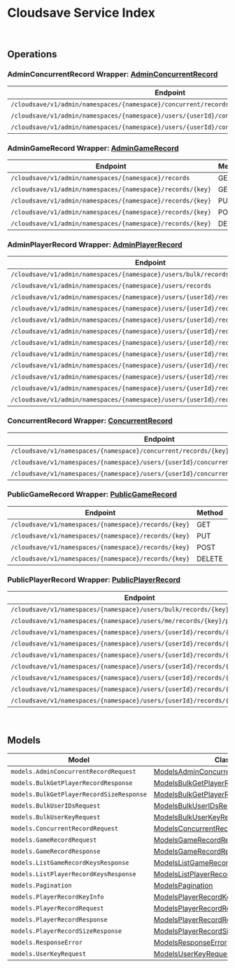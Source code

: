 # Cloudsave Service Index

&nbsp;  

## Operations

### AdminConcurrentRecord Wrapper:  [AdminConcurrentRecord](../../src/main/java/net/accelbyte/sdk/api/cloudsave/wrappers/AdminConcurrentRecord.java)
| Endpoint | Method | ID | Class | Example |
|---|---|---|---|---|
| `/cloudsave/v1/admin/namespaces/{namespace}/concurrent/records/{key}` | PUT | AdminPutGameRecordConcurrentHandlerV1 | [AdminPutGameRecordConcurrentHandlerV1](../../src/main/java/net/accelbyte/sdk/api/cloudsave/operations/admin_concurrent_record/AdminPutGameRecordConcurrentHandlerV1.java) | [AdminPutGameRecordConcurrentHandlerV1](../../samples/cli/src/main/java/net/accelbyte/sdk/cli/api/cloudsave/admin_concurrent_record/AdminPutGameRecordConcurrentHandlerV1.java) |
| `/cloudsave/v1/admin/namespaces/{namespace}/users/{userId}/concurrent/records/{key}` | PUT | AdminPutPlayerRecordConcurrentHandlerV1 | [AdminPutPlayerRecordConcurrentHandlerV1](../../src/main/java/net/accelbyte/sdk/api/cloudsave/operations/admin_concurrent_record/AdminPutPlayerRecordConcurrentHandlerV1.java) | [AdminPutPlayerRecordConcurrentHandlerV1](../../samples/cli/src/main/java/net/accelbyte/sdk/cli/api/cloudsave/admin_concurrent_record/AdminPutPlayerRecordConcurrentHandlerV1.java) |
| `/cloudsave/v1/admin/namespaces/{namespace}/users/{userId}/concurrent/records/{key}/public` | PUT | AdminPutPlayerPublicRecordConcurrentHandlerV1 | [AdminPutPlayerPublicRecordConcurrentHandlerV1](../../src/main/java/net/accelbyte/sdk/api/cloudsave/operations/admin_concurrent_record/AdminPutPlayerPublicRecordConcurrentHandlerV1.java) | [AdminPutPlayerPublicRecordConcurrentHandlerV1](../../samples/cli/src/main/java/net/accelbyte/sdk/cli/api/cloudsave/admin_concurrent_record/AdminPutPlayerPublicRecordConcurrentHandlerV1.java) |

### AdminGameRecord Wrapper:  [AdminGameRecord](../../src/main/java/net/accelbyte/sdk/api/cloudsave/wrappers/AdminGameRecord.java)
| Endpoint | Method | ID | Class | Example |
|---|---|---|---|---|
| `/cloudsave/v1/admin/namespaces/{namespace}/records` | GET | ListGameRecordsHandlerV1 | [ListGameRecordsHandlerV1](../../src/main/java/net/accelbyte/sdk/api/cloudsave/operations/admin_game_record/ListGameRecordsHandlerV1.java) | [ListGameRecordsHandlerV1](../../samples/cli/src/main/java/net/accelbyte/sdk/cli/api/cloudsave/admin_game_record/ListGameRecordsHandlerV1.java) |
| `/cloudsave/v1/admin/namespaces/{namespace}/records/{key}` | GET | AdminGetGameRecordHandlerV1 | [AdminGetGameRecordHandlerV1](../../src/main/java/net/accelbyte/sdk/api/cloudsave/operations/admin_game_record/AdminGetGameRecordHandlerV1.java) | [AdminGetGameRecordHandlerV1](../../samples/cli/src/main/java/net/accelbyte/sdk/cli/api/cloudsave/admin_game_record/AdminGetGameRecordHandlerV1.java) |
| `/cloudsave/v1/admin/namespaces/{namespace}/records/{key}` | PUT | AdminPutGameRecordHandlerV1 | [AdminPutGameRecordHandlerV1](../../src/main/java/net/accelbyte/sdk/api/cloudsave/operations/admin_game_record/AdminPutGameRecordHandlerV1.java) | [AdminPutGameRecordHandlerV1](../../samples/cli/src/main/java/net/accelbyte/sdk/cli/api/cloudsave/admin_game_record/AdminPutGameRecordHandlerV1.java) |
| `/cloudsave/v1/admin/namespaces/{namespace}/records/{key}` | POST | AdminPostGameRecordHandlerV1 | [AdminPostGameRecordHandlerV1](../../src/main/java/net/accelbyte/sdk/api/cloudsave/operations/admin_game_record/AdminPostGameRecordHandlerV1.java) | [AdminPostGameRecordHandlerV1](../../samples/cli/src/main/java/net/accelbyte/sdk/cli/api/cloudsave/admin_game_record/AdminPostGameRecordHandlerV1.java) |
| `/cloudsave/v1/admin/namespaces/{namespace}/records/{key}` | DELETE | AdminDeleteGameRecordHandlerV1 | [AdminDeleteGameRecordHandlerV1](../../src/main/java/net/accelbyte/sdk/api/cloudsave/operations/admin_game_record/AdminDeleteGameRecordHandlerV1.java) | [AdminDeleteGameRecordHandlerV1](../../samples/cli/src/main/java/net/accelbyte/sdk/cli/api/cloudsave/admin_game_record/AdminDeleteGameRecordHandlerV1.java) |

### AdminPlayerRecord Wrapper:  [AdminPlayerRecord](../../src/main/java/net/accelbyte/sdk/api/cloudsave/wrappers/AdminPlayerRecord.java)
| Endpoint | Method | ID | Class | Example |
|---|---|---|---|---|
| `/cloudsave/v1/admin/namespaces/{namespace}/users/bulk/records/size` | POST | BulkGetPlayerRecordSizeHandlerV1 | [BulkGetPlayerRecordSizeHandlerV1](../../src/main/java/net/accelbyte/sdk/api/cloudsave/operations/admin_player_record/BulkGetPlayerRecordSizeHandlerV1.java) | [BulkGetPlayerRecordSizeHandlerV1](../../samples/cli/src/main/java/net/accelbyte/sdk/cli/api/cloudsave/admin_player_record/BulkGetPlayerRecordSizeHandlerV1.java) |
| `/cloudsave/v1/admin/namespaces/{namespace}/users/records` | GET | ListPlayerRecordHandlerV1 | [ListPlayerRecordHandlerV1](../../src/main/java/net/accelbyte/sdk/api/cloudsave/operations/admin_player_record/ListPlayerRecordHandlerV1.java) | [ListPlayerRecordHandlerV1](../../samples/cli/src/main/java/net/accelbyte/sdk/cli/api/cloudsave/admin_player_record/ListPlayerRecordHandlerV1.java) |
| `/cloudsave/v1/admin/namespaces/{namespace}/users/{userId}/records` | GET | AdminRetrievePlayerRecords | [AdminRetrievePlayerRecords](../../src/main/java/net/accelbyte/sdk/api/cloudsave/operations/admin_player_record/AdminRetrievePlayerRecords.java) | [AdminRetrievePlayerRecords](../../samples/cli/src/main/java/net/accelbyte/sdk/cli/api/cloudsave/admin_player_record/AdminRetrievePlayerRecords.java) |
| `/cloudsave/v1/admin/namespaces/{namespace}/users/{userId}/records/{key}` | GET | AdminGetPlayerRecordHandlerV1 | [AdminGetPlayerRecordHandlerV1](../../src/main/java/net/accelbyte/sdk/api/cloudsave/operations/admin_player_record/AdminGetPlayerRecordHandlerV1.java) | [AdminGetPlayerRecordHandlerV1](../../samples/cli/src/main/java/net/accelbyte/sdk/cli/api/cloudsave/admin_player_record/AdminGetPlayerRecordHandlerV1.java) |
| `/cloudsave/v1/admin/namespaces/{namespace}/users/{userId}/records/{key}` | PUT | AdminPutPlayerRecordHandlerV1 | [AdminPutPlayerRecordHandlerV1](../../src/main/java/net/accelbyte/sdk/api/cloudsave/operations/admin_player_record/AdminPutPlayerRecordHandlerV1.java) | [AdminPutPlayerRecordHandlerV1](../../samples/cli/src/main/java/net/accelbyte/sdk/cli/api/cloudsave/admin_player_record/AdminPutPlayerRecordHandlerV1.java) |
| `/cloudsave/v1/admin/namespaces/{namespace}/users/{userId}/records/{key}` | POST | AdminPostPlayerRecordHandlerV1 | [AdminPostPlayerRecordHandlerV1](../../src/main/java/net/accelbyte/sdk/api/cloudsave/operations/admin_player_record/AdminPostPlayerRecordHandlerV1.java) | [AdminPostPlayerRecordHandlerV1](../../samples/cli/src/main/java/net/accelbyte/sdk/cli/api/cloudsave/admin_player_record/AdminPostPlayerRecordHandlerV1.java) |
| `/cloudsave/v1/admin/namespaces/{namespace}/users/{userId}/records/{key}` | DELETE | AdminDeletePlayerRecordHandlerV1 | [AdminDeletePlayerRecordHandlerV1](../../src/main/java/net/accelbyte/sdk/api/cloudsave/operations/admin_player_record/AdminDeletePlayerRecordHandlerV1.java) | [AdminDeletePlayerRecordHandlerV1](../../samples/cli/src/main/java/net/accelbyte/sdk/cli/api/cloudsave/admin_player_record/AdminDeletePlayerRecordHandlerV1.java) |
| `/cloudsave/v1/admin/namespaces/{namespace}/users/{userId}/records/{key}/public` | GET | AdminGetPlayerPublicRecordHandlerV1 | [AdminGetPlayerPublicRecordHandlerV1](../../src/main/java/net/accelbyte/sdk/api/cloudsave/operations/admin_player_record/AdminGetPlayerPublicRecordHandlerV1.java) | [AdminGetPlayerPublicRecordHandlerV1](../../samples/cli/src/main/java/net/accelbyte/sdk/cli/api/cloudsave/admin_player_record/AdminGetPlayerPublicRecordHandlerV1.java) |
| `/cloudsave/v1/admin/namespaces/{namespace}/users/{userId}/records/{key}/public` | PUT | AdminPutPlayerPublicRecordHandlerV1 | [AdminPutPlayerPublicRecordHandlerV1](../../src/main/java/net/accelbyte/sdk/api/cloudsave/operations/admin_player_record/AdminPutPlayerPublicRecordHandlerV1.java) | [AdminPutPlayerPublicRecordHandlerV1](../../samples/cli/src/main/java/net/accelbyte/sdk/cli/api/cloudsave/admin_player_record/AdminPutPlayerPublicRecordHandlerV1.java) |
| `/cloudsave/v1/admin/namespaces/{namespace}/users/{userId}/records/{key}/public` | POST | AdminPostPlayerPublicRecordHandlerV1 | [AdminPostPlayerPublicRecordHandlerV1](../../src/main/java/net/accelbyte/sdk/api/cloudsave/operations/admin_player_record/AdminPostPlayerPublicRecordHandlerV1.java) | [AdminPostPlayerPublicRecordHandlerV1](../../samples/cli/src/main/java/net/accelbyte/sdk/cli/api/cloudsave/admin_player_record/AdminPostPlayerPublicRecordHandlerV1.java) |
| `/cloudsave/v1/admin/namespaces/{namespace}/users/{userId}/records/{key}/public` | DELETE | AdminDeletePlayerPublicRecordHandlerV1 | [AdminDeletePlayerPublicRecordHandlerV1](../../src/main/java/net/accelbyte/sdk/api/cloudsave/operations/admin_player_record/AdminDeletePlayerPublicRecordHandlerV1.java) | [AdminDeletePlayerPublicRecordHandlerV1](../../samples/cli/src/main/java/net/accelbyte/sdk/cli/api/cloudsave/admin_player_record/AdminDeletePlayerPublicRecordHandlerV1.java) |
| `/cloudsave/v1/admin/namespaces/{namespace}/users/{userId}/records/{key}/size` | GET | AdminGetPlayerRecordSizeHandlerV1 | [AdminGetPlayerRecordSizeHandlerV1](../../src/main/java/net/accelbyte/sdk/api/cloudsave/operations/admin_player_record/AdminGetPlayerRecordSizeHandlerV1.java) | [AdminGetPlayerRecordSizeHandlerV1](../../samples/cli/src/main/java/net/accelbyte/sdk/cli/api/cloudsave/admin_player_record/AdminGetPlayerRecordSizeHandlerV1.java) |

### ConcurrentRecord Wrapper:  [ConcurrentRecord](../../src/main/java/net/accelbyte/sdk/api/cloudsave/wrappers/ConcurrentRecord.java)
| Endpoint | Method | ID | Class | Example |
|---|---|---|---|---|
| `/cloudsave/v1/namespaces/{namespace}/concurrent/records/{key}` | PUT | PutGameRecordConcurrentHandlerV1 | [PutGameRecordConcurrentHandlerV1](../../src/main/java/net/accelbyte/sdk/api/cloudsave/operations/concurrent_record/PutGameRecordConcurrentHandlerV1.java) | [PutGameRecordConcurrentHandlerV1](../../samples/cli/src/main/java/net/accelbyte/sdk/cli/api/cloudsave/concurrent_record/PutGameRecordConcurrentHandlerV1.java) |
| `/cloudsave/v1/namespaces/{namespace}/users/{userId}/concurrent/records/{key}` | PUT | PutPlayerRecordConcurrentHandlerV1 | [PutPlayerRecordConcurrentHandlerV1](../../src/main/java/net/accelbyte/sdk/api/cloudsave/operations/concurrent_record/PutPlayerRecordConcurrentHandlerV1.java) | [PutPlayerRecordConcurrentHandlerV1](../../samples/cli/src/main/java/net/accelbyte/sdk/cli/api/cloudsave/concurrent_record/PutPlayerRecordConcurrentHandlerV1.java) |
| `/cloudsave/v1/namespaces/{namespace}/users/{userId}/concurrent/records/{key}/public` | PUT | PutPlayerPublicRecordConcurrentHandlerV1 | [PutPlayerPublicRecordConcurrentHandlerV1](../../src/main/java/net/accelbyte/sdk/api/cloudsave/operations/concurrent_record/PutPlayerPublicRecordConcurrentHandlerV1.java) | [PutPlayerPublicRecordConcurrentHandlerV1](../../samples/cli/src/main/java/net/accelbyte/sdk/cli/api/cloudsave/concurrent_record/PutPlayerPublicRecordConcurrentHandlerV1.java) |

### PublicGameRecord Wrapper:  [PublicGameRecord](../../src/main/java/net/accelbyte/sdk/api/cloudsave/wrappers/PublicGameRecord.java)
| Endpoint | Method | ID | Class | Example |
|---|---|---|---|---|
| `/cloudsave/v1/namespaces/{namespace}/records/{key}` | GET | GetGameRecordHandlerV1 | [GetGameRecordHandlerV1](../../src/main/java/net/accelbyte/sdk/api/cloudsave/operations/public_game_record/GetGameRecordHandlerV1.java) | [GetGameRecordHandlerV1](../../samples/cli/src/main/java/net/accelbyte/sdk/cli/api/cloudsave/public_game_record/GetGameRecordHandlerV1.java) |
| `/cloudsave/v1/namespaces/{namespace}/records/{key}` | PUT | PutGameRecordHandlerV1 | [PutGameRecordHandlerV1](../../src/main/java/net/accelbyte/sdk/api/cloudsave/operations/public_game_record/PutGameRecordHandlerV1.java) | [PutGameRecordHandlerV1](../../samples/cli/src/main/java/net/accelbyte/sdk/cli/api/cloudsave/public_game_record/PutGameRecordHandlerV1.java) |
| `/cloudsave/v1/namespaces/{namespace}/records/{key}` | POST | PostGameRecordHandlerV1 | [PostGameRecordHandlerV1](../../src/main/java/net/accelbyte/sdk/api/cloudsave/operations/public_game_record/PostGameRecordHandlerV1.java) | [PostGameRecordHandlerV1](../../samples/cli/src/main/java/net/accelbyte/sdk/cli/api/cloudsave/public_game_record/PostGameRecordHandlerV1.java) |
| `/cloudsave/v1/namespaces/{namespace}/records/{key}` | DELETE | DeleteGameRecordHandlerV1 | [DeleteGameRecordHandlerV1](../../src/main/java/net/accelbyte/sdk/api/cloudsave/operations/public_game_record/DeleteGameRecordHandlerV1.java) | [DeleteGameRecordHandlerV1](../../samples/cli/src/main/java/net/accelbyte/sdk/cli/api/cloudsave/public_game_record/DeleteGameRecordHandlerV1.java) |

### PublicPlayerRecord Wrapper:  [PublicPlayerRecord](../../src/main/java/net/accelbyte/sdk/api/cloudsave/wrappers/PublicPlayerRecord.java)
| Endpoint | Method | ID | Class | Example |
|---|---|---|---|---|
| `/cloudsave/v1/namespaces/{namespace}/users/bulk/records/{key}/public` | POST | BulkGetPlayerPublicRecordHandlerV1 | [BulkGetPlayerPublicRecordHandlerV1](../../src/main/java/net/accelbyte/sdk/api/cloudsave/operations/public_player_record/BulkGetPlayerPublicRecordHandlerV1.java) | [BulkGetPlayerPublicRecordHandlerV1](../../samples/cli/src/main/java/net/accelbyte/sdk/cli/api/cloudsave/public_player_record/BulkGetPlayerPublicRecordHandlerV1.java) |
| `/cloudsave/v1/namespaces/{namespace}/users/me/records/{key}/public` | DELETE | PublicDeletePlayerPublicRecordHandlerV1 | [PublicDeletePlayerPublicRecordHandlerV1](../../src/main/java/net/accelbyte/sdk/api/cloudsave/operations/public_player_record/PublicDeletePlayerPublicRecordHandlerV1.java) | [PublicDeletePlayerPublicRecordHandlerV1](../../samples/cli/src/main/java/net/accelbyte/sdk/cli/api/cloudsave/public_player_record/PublicDeletePlayerPublicRecordHandlerV1.java) |
| `/cloudsave/v1/namespaces/{namespace}/users/{userId}/records/{key}` | GET | GetPlayerRecordHandlerV1 | [GetPlayerRecordHandlerV1](../../src/main/java/net/accelbyte/sdk/api/cloudsave/operations/public_player_record/GetPlayerRecordHandlerV1.java) | [GetPlayerRecordHandlerV1](../../samples/cli/src/main/java/net/accelbyte/sdk/cli/api/cloudsave/public_player_record/GetPlayerRecordHandlerV1.java) |
| `/cloudsave/v1/namespaces/{namespace}/users/{userId}/records/{key}` | PUT | PutPlayerRecordHandlerV1 | [PutPlayerRecordHandlerV1](../../src/main/java/net/accelbyte/sdk/api/cloudsave/operations/public_player_record/PutPlayerRecordHandlerV1.java) | [PutPlayerRecordHandlerV1](../../samples/cli/src/main/java/net/accelbyte/sdk/cli/api/cloudsave/public_player_record/PutPlayerRecordHandlerV1.java) |
| `/cloudsave/v1/namespaces/{namespace}/users/{userId}/records/{key}` | POST | PostPlayerRecordHandlerV1 | [PostPlayerRecordHandlerV1](../../src/main/java/net/accelbyte/sdk/api/cloudsave/operations/public_player_record/PostPlayerRecordHandlerV1.java) | [PostPlayerRecordHandlerV1](../../samples/cli/src/main/java/net/accelbyte/sdk/cli/api/cloudsave/public_player_record/PostPlayerRecordHandlerV1.java) |
| `/cloudsave/v1/namespaces/{namespace}/users/{userId}/records/{key}` | DELETE | DeletePlayerRecordHandlerV1 | [DeletePlayerRecordHandlerV1](../../src/main/java/net/accelbyte/sdk/api/cloudsave/operations/public_player_record/DeletePlayerRecordHandlerV1.java) | [DeletePlayerRecordHandlerV1](../../samples/cli/src/main/java/net/accelbyte/sdk/cli/api/cloudsave/public_player_record/DeletePlayerRecordHandlerV1.java) |
| `/cloudsave/v1/namespaces/{namespace}/users/{userId}/records/{key}/public` | GET | GetPlayerPublicRecordHandlerV1 | [GetPlayerPublicRecordHandlerV1](../../src/main/java/net/accelbyte/sdk/api/cloudsave/operations/public_player_record/GetPlayerPublicRecordHandlerV1.java) | [GetPlayerPublicRecordHandlerV1](../../samples/cli/src/main/java/net/accelbyte/sdk/cli/api/cloudsave/public_player_record/GetPlayerPublicRecordHandlerV1.java) |
| `/cloudsave/v1/namespaces/{namespace}/users/{userId}/records/{key}/public` | PUT | PutPlayerPublicRecordHandlerV1 | [PutPlayerPublicRecordHandlerV1](../../src/main/java/net/accelbyte/sdk/api/cloudsave/operations/public_player_record/PutPlayerPublicRecordHandlerV1.java) | [PutPlayerPublicRecordHandlerV1](../../samples/cli/src/main/java/net/accelbyte/sdk/cli/api/cloudsave/public_player_record/PutPlayerPublicRecordHandlerV1.java) |
| `/cloudsave/v1/namespaces/{namespace}/users/{userId}/records/{key}/public` | POST | PostPlayerPublicRecordHandlerV1 | [PostPlayerPublicRecordHandlerV1](../../src/main/java/net/accelbyte/sdk/api/cloudsave/operations/public_player_record/PostPlayerPublicRecordHandlerV1.java) | [PostPlayerPublicRecordHandlerV1](../../samples/cli/src/main/java/net/accelbyte/sdk/cli/api/cloudsave/public_player_record/PostPlayerPublicRecordHandlerV1.java) |


&nbsp;  

## Models

| Model | Class |
|---|---|
| `models.AdminConcurrentRecordRequest` | [ModelsAdminConcurrentRecordRequest](../../src/main/java/net/accelbyte/sdk/api/cloudsave/models/ModelsAdminConcurrentRecordRequest.java) |
| `models.BulkGetPlayerRecordResponse` | [ModelsBulkGetPlayerRecordResponse](../../src/main/java/net/accelbyte/sdk/api/cloudsave/models/ModelsBulkGetPlayerRecordResponse.java) |
| `models.BulkGetPlayerRecordSizeResponse` | [ModelsBulkGetPlayerRecordSizeResponse](../../src/main/java/net/accelbyte/sdk/api/cloudsave/models/ModelsBulkGetPlayerRecordSizeResponse.java) |
| `models.BulkUserIDsRequest` | [ModelsBulkUserIDsRequest](../../src/main/java/net/accelbyte/sdk/api/cloudsave/models/ModelsBulkUserIDsRequest.java) |
| `models.BulkUserKeyRequest` | [ModelsBulkUserKeyRequest](../../src/main/java/net/accelbyte/sdk/api/cloudsave/models/ModelsBulkUserKeyRequest.java) |
| `models.ConcurrentRecordRequest` | [ModelsConcurrentRecordRequest](../../src/main/java/net/accelbyte/sdk/api/cloudsave/models/ModelsConcurrentRecordRequest.java) |
| `models.GameRecordRequest` | [ModelsGameRecordRequest](../../src/main/java/net/accelbyte/sdk/api/cloudsave/models/ModelsGameRecordRequest.java) |
| `models.GameRecordResponse` | [ModelsGameRecordResponse](../../src/main/java/net/accelbyte/sdk/api/cloudsave/models/ModelsGameRecordResponse.java) |
| `models.ListGameRecordKeysResponse` | [ModelsListGameRecordKeysResponse](../../src/main/java/net/accelbyte/sdk/api/cloudsave/models/ModelsListGameRecordKeysResponse.java) |
| `models.ListPlayerRecordKeysResponse` | [ModelsListPlayerRecordKeysResponse](../../src/main/java/net/accelbyte/sdk/api/cloudsave/models/ModelsListPlayerRecordKeysResponse.java) |
| `models.Pagination` | [ModelsPagination](../../src/main/java/net/accelbyte/sdk/api/cloudsave/models/ModelsPagination.java) |
| `models.PlayerRecordKeyInfo` | [ModelsPlayerRecordKeyInfo](../../src/main/java/net/accelbyte/sdk/api/cloudsave/models/ModelsPlayerRecordKeyInfo.java) |
| `models.PlayerRecordRequest` | [ModelsPlayerRecordRequest](../../src/main/java/net/accelbyte/sdk/api/cloudsave/models/ModelsPlayerRecordRequest.java) |
| `models.PlayerRecordResponse` | [ModelsPlayerRecordResponse](../../src/main/java/net/accelbyte/sdk/api/cloudsave/models/ModelsPlayerRecordResponse.java) |
| `models.PlayerRecordSizeResponse` | [ModelsPlayerRecordSizeResponse](../../src/main/java/net/accelbyte/sdk/api/cloudsave/models/ModelsPlayerRecordSizeResponse.java) |
| `models.ResponseError` | [ModelsResponseError](../../src/main/java/net/accelbyte/sdk/api/cloudsave/models/ModelsResponseError.java) |
| `models.UserKeyRequest` | [ModelsUserKeyRequest](../../src/main/java/net/accelbyte/sdk/api/cloudsave/models/ModelsUserKeyRequest.java) |
